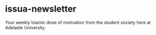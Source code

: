 # issua-newsletter
Your weekly Islamic dose of motivation from the student society here at Adelaide University.
